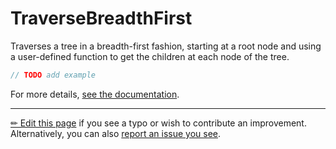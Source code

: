 # TraverseBreadthFirst

Traverses a tree in a breadth-first fashion, starting at a root node and using
a user-defined function to get the children at each node of the tree.

```c# --destination-file ../code/Program.cs --region statements --project ../code/TryMoreLinq.csproj
// TODO add example
```

For more details, [see the documentation][doc].

---

[&#x270F; Edit this page][edit] if you see a typo or wish to contribute an
improvement. Alternatively, you can also [report an issue you see][issue].


[edit]: https://github.com/morelinq/try/edit/master/m/traverse-breadth-first.md
[issue]: https://github.com/morelinq/try/issues/new?title=TraverseBreadthFirst
[doc]: https://morelinq.github.io/3.1/ref/api/html/M_MoreLinq_MoreEnumerable_TraverseBreadthFirst__1.htm
